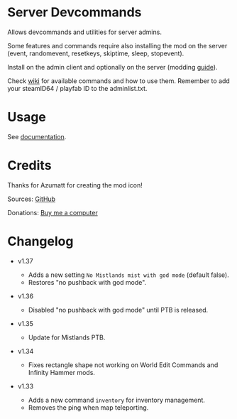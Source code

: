 # Server Devcommands

Allows devcommands and utilities for server admins.

Some features and commands require also installing the mod on the server (event, randomevent, resetkeys, skiptime, sleep, stopevent).

Install on the admin client and optionally on the server (modding [guide](https://youtu.be/L9ljm2eKLrk)).

Check [wiki](https://valheim.fandom.com/wiki/Console_Commands) for available commands and how to use them. Remember to add your steamID64 / playfab ID to the adminlist.txt.

# Usage

See [documentation](https://github.com/JereKuusela/valheim-dev/blob/main/README.md).

# Credits

Thanks for Azumatt for creating the mod icon!

Sources: [GitHub](https://github.com/JereKuusela/valheim-dev)

Donations: [Buy me a computer](https://www.buymeacoffee.com/jerekuusela)

# Changelog

- v1.37
  - Adds a new setting `No Mistlands mist with god mode` (default false).
  - Restores "no pushback with god mode".

- v1.36
	- Disabled "no pushback with god mode" until PTB is released.

- v1.35
	- Update for Mistlands PTB.

- v1.34
	- Fixes rectangle shape not working on World Edit Commands and Infinity Hammer mods.

- v1.33
	- Adds a new command `inventory` for inventory management.
	- Removes the ping when map teleporting.
